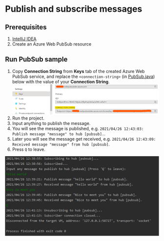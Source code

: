 # Publish and subscribe messages

## Prerequisites

1. [IntelliJ IDEA](https://www.jetbrains.com/idea/)
3. Create an Azure Web PubSub resource

## Run PubSub sample
1. Copy **Connection String** from **Keys** tab of the created Azure Web PubSub service, and replace the `<connection-string>` (in [PubSub.java](src/main/java/PubSub.java#L7)) below with the value of your **Connection String**.
![connection string](../../../docs/images/portal_conn.png)
2. Run the project.
3. Input anything to publish the message.
4. You will see the message is published, e.g. `2021/04/26 12:43:03: Publish message "message" to hub [pubsub].`.
4. Later you will see the message get received, e.g. `2021/04/26 12:43:09: Received message "message" from hub [pubsub]`.
6. Press `Q` to leave.

![chat room](../../../docs/images/sample-java-pubsub-console.png)
